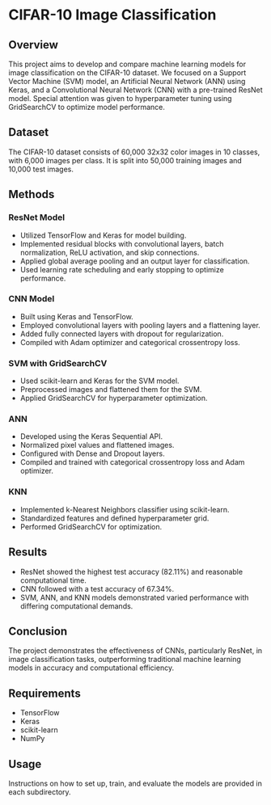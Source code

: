 # CIFAR-10 Image Classification

## Overview

This project aims to develop and compare machine learning models for image classification on the CIFAR-10 dataset. We focused on a Support Vector Machine (SVM) model, an Artificial Neural Network (ANN) using Keras, and a Convolutional Neural Network (CNN) with a pre-trained ResNet model. Special attention was given to hyperparameter tuning using GridSearchCV to optimize model performance.

## Dataset

The CIFAR-10 dataset consists of 60,000 32x32 color images in 10 classes, with 6,000 images per class. It is split into 50,000 training images and 10,000 test images.

## Methods

### ResNet Model

-   Utilized TensorFlow and Keras for model building.
-   Implemented residual blocks with convolutional layers, batch normalization, ReLU activation, and skip connections.
-   Applied global average pooling and an output layer for classification.
-   Used learning rate scheduling and early stopping to optimize performance.

### CNN Model

-   Built using Keras and TensorFlow.
-   Employed convolutional layers with pooling layers and a flattening layer.
-   Added fully connected layers with dropout for regularization.
-   Compiled with Adam optimizer and categorical crossentropy loss.

### SVM with GridSearchCV

-   Used scikit-learn and Keras for the SVM model.
-   Preprocessed images and flattened them for the SVM.
-   Applied GridSearchCV for hyperparameter optimization.

### ANN

-   Developed using the Keras Sequential API.
-   Normalized pixel values and flattened images.
-   Configured with Dense and Dropout layers.
-   Compiled and trained with categorical crossentropy loss and Adam optimizer.

### KNN

-   Implemented k-Nearest Neighbors classifier using scikit-learn.
-   Standardized features and defined hyperparameter grid.
-   Performed GridSearchCV for optimization.

## Results

-   ResNet showed the highest test accuracy (82.11%) and reasonable computational time.
-   CNN followed with a test accuracy of 67.34%.
-   SVM, ANN, and KNN models demonstrated varied performance with differing computational demands.

## Conclusion

The project demonstrates the effectiveness of CNNs, particularly ResNet, in image classification tasks, outperforming traditional machine learning models in accuracy and computational efficiency.

## Requirements

-   TensorFlow
-   Keras
-   scikit-learn
-   NumPy

## Usage

Instructions on how to set up, train, and evaluate the models are provided in each subdirectory.
